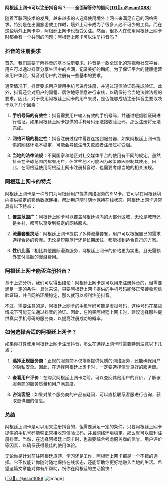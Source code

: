 **阿根廷上网卡可以注册抖音吗？——全面解答你的疑问[[TG💪+ @esim1088](https://t.me/s/esim1088)]**

随着互联网技术的发展，越来越多的人选择使用境外上网卡来满足自己的网络需求。特别是在出国旅游或工作时，境外上网卡成为了很多人必不可少的工具。而在这些境外上网卡中，阿根廷上网卡也备受关注。然而，很多人在使用阿根廷上网卡时都会有一个共同的问题：阿根廷上网卡可以注册抖音吗？

### 抖音的注册要求

首先，我们需要了解抖音的基本注册要求。抖音是一款全球化的短视频社交平台，用户可以通过抖音分享生活中的点滴，记录美好的瞬间。为了保证平台的健康运营和用户体验，抖音对用户的注册有一些基本的要求。

通常情况下，抖音要求用户使用手机号进行注册，并通过短信验证码完成验证。此外，抖音还会对用户的国籍、居住地等信息进行审核，以确保符合当地法律法规的要求。因此，对于使用阿根廷上网卡的用户来说，是否能够成功注册抖音主要取决于以下几个因素：

1. **手机号码的有效性**：抖音需要用户输入有效的手机号码，并通过短信验证码进行验证。如果阿根廷上网卡提供的手机号码无法接收验证码，那么注册将无法完成。
   
2. **网络环境的稳定性**：抖音注册过程中需要连接到服务器，如果阿根廷上网卡提供的网络环境不稳定，可能会导致注册失败或者注册过程受阻。

3. **当地的法律法规**：不同国家和地区对社交媒体平台的使用有不同的规定。虽然抖音在全球范围内都有用户，但某些地区可能因为政策原因限制其使用。因此，在阿根廷使用阿根廷上网卡注册抖音时，也需要考虑当地的相关法规。

### 阿根廷上网卡的特点

阿根廷上网卡是一种专门为阿根廷用户提供网络服务的SIM卡。它可以在阿根廷境内提供稳定的移动数据连接，帮助用户随时随地保持在线状态。阿根廷上网卡通常具有以下特点：

1. **覆盖范围广**：阿根廷上网卡可以覆盖阿根廷境内的大部分区域，无论是城市还是乡村，都可以享受到稳定的网络服务。
   
2. **流量套餐灵活**：阿根廷上网卡提供了多种流量套餐，用户可以根据自己的需求选择合适的套餐。无论是短期旅行还是长期居住，都能找到适合自己的方案。

3. **性价比高**：相比其他国际漫游服务，阿根廷上网卡的价格更为实惠，且无需额外支付高额的漫游费用。

### 阿根廷上网卡能否注册抖音？

基于上述分析，我们可以得出结论：阿根廷上网卡是可以用来注册抖音的，但需要满足一定的条件。具体来说，只要阿根廷上网卡提供的手机号码能够正常接收短信验证码，并且网络环境稳定，那么就可以顺利注册抖音。

不过，需要注意的是，阿根廷上网卡的手机号码可能是虚拟号码，这种号码在某些情况下可能无法通过抖音的验证。因此，在购买阿根廷上网卡时，建议选择那些提供真实手机号码的服务商，以提高注册成功的概率。

### 如何选择合适的阿根廷上网卡？

如果你打算使用阿根廷上网卡注册抖音，那么在选择上网卡时需要特别注意以下几点：

1. **选择正规服务商**：正规的服务商不仅能够提供优质的网络服务，还能确保用户的隐私安全。因此，在选择阿根廷上网卡时，一定要选择信誉良好的服务商。

2. **查看用户评价**：在购买阿根廷上网卡之前，可以查阅其他用户的评价，了解该服务商的服务质量和用户满意度。

3. **咨询客服**：如果对某个服务商的产品有疑问，可以直接联系客服进行咨询，获取更详细的信息。

### 总结

阿根廷上网卡是可以用来注册抖音的，但需要满足一定的条件。只要阿根廷上网卡提供的手机号码能够正常接收短信验证码，并且网络环境稳定，那么就可以顺利注册抖音。当然，在选择阿根廷上网卡时，也需要综合考虑服务商的信誉、用户评价等因素，以确保获得最佳的使用体验。

无论你是计划前往阿根廷旅游、学习还是工作，阿根廷上网卡都是一个不错的选择。它不仅能让你随时随地保持在线状态，还能帮助你更好地融入当地的生活。希望这篇文章能对你有所帮助，祝你在阿根廷的生活愉快！

[[TG💪+ @esim1088](https://t.me/s/esim1088) ![Image](https://i.postimg.cc/4NQfJmqS/Snipaste-2025-05-13-00-14-12.png)]